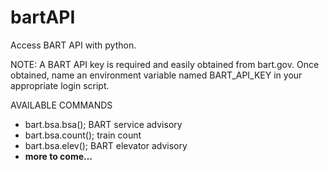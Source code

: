 bartAPI
=======

Access BART API with python.

NOTE: A BART API key is required and easily obtained from bart.gov. Once obtained, name an 
      environment variable named BART_API_KEY in your appropriate login script.

AVAILABLE COMMANDS
 - bart.bsa.bsa();    BART service advisory
 - bart.bsa.count();  train count
 - bart.bsa.elev();   BART elevator advisory
 - **more to come...**
